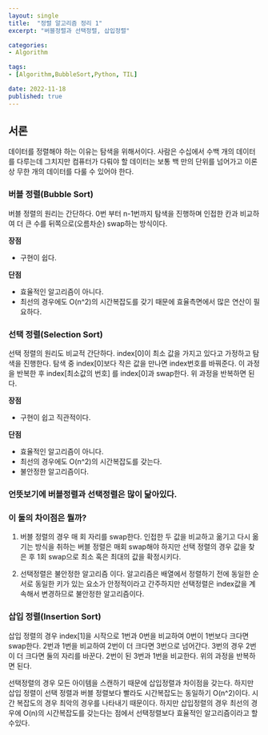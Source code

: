 ```yaml
---
layout: single
title:  "정렬 알고리즘 정리 1"
excerpt: "버블정렬과 선택정렬, 삽입정렬"

categories:
- Algorithm

tags:
- [Algorithm,BubbleSort,Python, TIL]

date: 2022-11-18
published: true
---
```

## 서론

데이터를 정렬해야 하는 이유는 탐색을 위해서이다. 사람은 수십에서 수백 개의 데이터를 다루는데 그치지만 컴퓨터가 다뤄야 할 데이터는 보통 백 만의 단위를 넘어가고 이론상 무한 개의 데이터를 다룰 수 있어야 한다.

### 버블 정렬(Bubble Sort)

버블 정렬의 원리는 간단하다.
0번 부터 n-1번까지 탐색을 진행하며 인접한 칸과 비교하여 더 큰 수를 뒤쪽으로(오름차순) swap하는 방식이다.

**장점**
- 구현이 쉽다.

**단점**
- 효율적인 알고리즘이 아니다.
- 최선의 경우에도 O(n^2)의 시간복잡도를 갖기 때문에 효율측면에서 많은 연산이 필요하다.


### 선택 정렬(Selection Sort)

선택 정렬의 원리도 비교적 간단하다.
index[0]이 최소 값을 가지고 있다고 가정하고 탐색을 진행한다. 탐색 중 index[0]보다 작은 값을 만나면 index번호를 바꿔준다. 이 과정을 반복한 후 index[최소값의 번호] 를 index[0]과 swap한다. 위 과정을 반복하면 된다.

**장점**
- 구현이 쉽고 직관적이다.

**단점**
- 효율적인 알고리즘이 아니다.
- 최선의 경우에도 O(n^2)의 시간복잡도를 갖는다.
- 불안정한 알고리즘이다. 

### 언뜻보기에 버블정렬과 선택정렬은 많이 닮아있다.
### 이 둘의 차이점은 뭘까?

1. 버블 정렬의 경우 매 회 자리를 swap한다. 인접한 두 값을 비교하고 옮기고 다시 옮기는 방식을 취하는 버블 정렬은 매회 swap해야 하지만 선택 정렬의 경우 값을 찾은 후 1회 swap으로 최소 혹은 최대의 값을 확정시키다.

2. 선택정렬은 불안정한 알고리즘 이다. 알고리즘은 배열에서 정렬하기 전에 동일한 순서로 동일한 키가 있는 요소가 안정적이라고 간주하지만 선택정렬은 index값을 계속해서 변경하므로 불안정한 알고리즘이다.


### 삽입 정렬(Insertion Sort)

삽입 정렬의 경우 index[1]을 시작으로 1번과 0번을 비교하여 0번이 1번보다 크다면 swap한다.
2번과 1번을 비교하여 2번이 더 크다면 3번으로 넘어간다.
3번의 경우 2번이 더 크다면 둘의 자리를 바꾼다. 2번이 된 3번과 1번을 비교한다.
위의 과정을 반복하면 된다.

선택정렬의 경우 모든 아이템을 스캔하기 때문에 삽입정렬과 차이점을 갖는다. 하지만 삽입 정렬이 선택 정렬과 버블 정렬보다 빨라도 시간복잡도는 동일하기 O(n^2)이다.
시간 복잡도의 경우 최악의 경우를 나타내기 때문이다. 하지만 삽입정렬의 경우 최선의 경우에 O(n)의 시간복잡도를 갖는다는 점에서 선택정렬보다 효율적인 알고리즘이라고 할 수있다.
